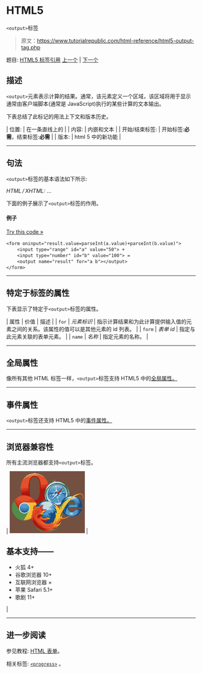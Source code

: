 # HTML5

`<output>`标签

> 原文：<https://www.tutorialrepublic.com/html-reference/html5-output-tag.php>

题目: [HTML5 标签引用](html5-tags.php) [上一个](html-option-tag.php) | [下一个](html-p-tag.php)

## 描述

`<output>`元素表示计算的结果。通常，该元素定义一个区域，该区域将用于显示通常由客户端脚本(通常是 JavaScript)执行的某些计算的文本输出。

下表总结了此标记的用法上下文和版本历史。

| 位置: | 在一条直线上的 |
| 内容: | 内嵌和文本 |
| 开始/结束标签: | 开始标签:**必需**，结束标签:**必需** |
| 版本: | html 5 中的新功能 |

* * *

## 句法

`<output>`标签的基本语法如下所示:

*HTML / XHTML:* <output> ... </output>

下面的例子展示了`<output>`标签的作用。

#### 例子

[Try this code »](../codelab.php?topic=html5&file=output-tag "Try this code using online Editor")

```
<form oninput="result.value=parseInt(a.value)+parseInt(b.value)">
    <input type="range" id="a" value="50"> +
    <input type="number" id="b" value="100"> =
    <output name="result" for="a b"></output>
</form>
```

* * *

## 特定于标签的属性

下表显示了特定于`<output>`标签的属性。

| 属性 | 价值 | 描述 |
| `for` | *元素标识* | 指示计算结果和为此计算提供输入值的元素之间的关系。该属性的值可以是其他元素的 id 列表。 |
| `form` | *表单 id* | 指定与此元素关联的表单元素。 |
| `name` | *名称* | 指定元素的名称。 |

* * *

## 全局属性

像所有其他 HTML 标签一样，`<output>`标签支持 HTML5 中的[全局属性。](html5-global-attributes.php)

* * *

## 事件属性

`<output>`标签还支持 HTML5 中的[事件属性。](html5-event-attributes.php)

* * *

## 浏览器兼容性

所有主流浏览器都支持`<output>`标签。

| ![Browsers Icon](img/e9331123c77668c1832e541c2fca1002.png) | 

## 基本支持——

*   火狐 4+
*   谷歌浏览器 10+
*   互联网浏览器 ×
*   苹果 Safari 5.1+
*   歌剧 11+

 |

* * *

## 进一步阅读

参见教程: [HTML 表单](../html-tutorial/html-forms.php)。

相关标签: [`<progress>`](html5-progress-tag.php) 。